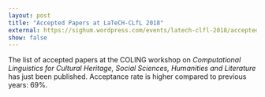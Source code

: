 ```yaml
---
layout: post
title: "Accepted Papers at LaTeCH-CLfL 2018"
external: https://sighum.wordpress.com/events/latech-clfl-2018/accepted-papers/
show: false
---
```


The list of accepted papers at the COLING workshop on *Computational Linguistics for Cultural Heritage, Social Sciences, Humanities and Literature* has just been published. Acceptance rate is higher compared to previous years: 69%.